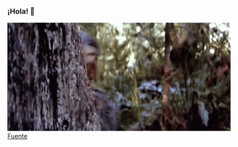 ### ¡Hola! 👋

![](/IdealFlatGreatdane-size_restricted.gif)  
[Fuente](https://gfycat.com/idealflatgreatdane-return-of-the-jedi-chewbacca-star-wars-oh-hello)

<!--

Here are some ideas to get you started:

- 🔭 I’m currently working on ...
- 🌱 I’m currently learning ...
- 👯 I’m looking to collaborate on ...
- 🤔 I’m looking for help with ...
- 💬 Ask me about ...
- 📫 How to reach me: ...
- 😄 Pronouns: ...
- ⚡ Fun fact: ...
-->
